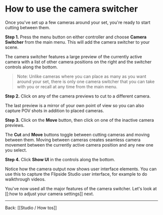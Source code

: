 # How to use the camera switcher

Once you've set up a few cameras around your set, you're ready to start cutting between them.

**Step 1.** Press the menu button on either controller and choose **Camera Switcher** from the main menu. This will add the camera switcher to your scene.

The camera switcher features a large preview of the currently active camera with a list of other camera positions on the right and the switcher controls along the bottom.

> Note: Unlike cameras where you can place as many as you want around your set, there is only one camera switcher that you can take with you or recall at any time from the main menu.

**Step 2.** Click on any of the camera previews to cut to a different camera.

The last preview is a mirror of your own point of view so you can also capture POV shots in addition to placed cameras.

**Step 3.** Click on the **Move** button, then click on one of the inactive camera previews.

The **Cut** and **Move** buttons toggle between cutting cameras and moving between them. Moving between cameras creates seamless camera movement between the currently active camera position and any new one you select.

**Step 4.** Click **Show UI** in the controls along the bottom.

Notice how the camera output now shows user interface elements. You can use this to capture the Flipside Studio user interface, for example to do walkthrough videos.

You've now used all the major features of the camera switcher. Let's look at [[:how to adjust your camera settings]] next.

---

Back: [[Studio / How tos]]
